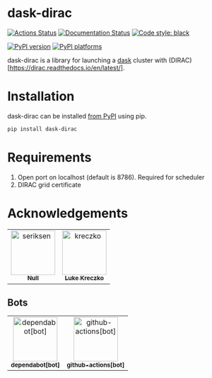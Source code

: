 # dask-dirac

[![Actions Status][actions-badge]][actions-link]
[![Documentation Status][rtd-badge]][rtd-link]
[![Code style: black][black-badge]][black-link]

[![PyPI version][pypi-version]][pypi-link]
[![PyPI platforms][pypi-platforms]][pypi-link]


[actions-badge]:            https://github.com/SWIFT-HEP/dask-dirac/workflows/CI/badge.svg
[actions-link]:             https://github.com/SWIFT-HEP/dask-dirac/actions
[black-badge]:              https://img.shields.io/badge/code%20style-black-000000.svg
[black-link]:               https://github.com/psf/black
[pypi-link]:                https://pypi.org/project/dask-dirac/
[pypi-platforms]:           https://img.shields.io/pypi/pyversions/dask-dirac
[pypi-version]:             https://badge.fury.io/py/dask-dirac.svg
[rtd-badge]:                https://readthedocs.org/projects/dask-dirac/badge/?version=latest
[rtd-link]:                 https://dask-dirac.readthedocs.io/en/latest/?badge=latest
[sk-badge]:                 https://scikit-hep.org/assets/images/Scikit--HEP-Project-blue.svg

dask-dirac is a library for launching a [dask](https://www.dask.org/) cluster with (DIRAC)[https://dirac.readthedocs.io/en/latest/].

# Installation

dask-dirac can be installed [from PyPI](https://pypi.org/project/dask-dirac/) using pip.

```bash
pip install dask-dirac
```

# Requirements
1. Open port on localhost (default is 8786). Required for scheduler
2. DIRAC grid certificate


# Acknowledgements
<!-- readme: contributors -start -->
<table>
<tr>
    <td align="center">
        <a href="https://github.com/seriksen">
            <img src="https://avatars.githubusercontent.com/u/5619270?v=4" width="100;" alt="seriksen"/>
            <br />
            <sub><b>Null</b></sub>
        </a>
    </td>
    <td align="center">
        <a href="https://github.com/kreczko">
            <img src="https://avatars.githubusercontent.com/u/1213276?v=4" width="100;" alt="kreczko"/>
            <br />
            <sub><b>Luke Kreczko</b></sub>
        </a>
    </td></tr>
</table>
<!-- readme: contributors -end -->

## Bots
<!-- readme: bots -start -->
<table>
<tr>
    <td align="center">
        <a href="https://github.com/dependabot[bot]">
            <img src="https://avatars.githubusercontent.com/in/29110?v=4" width="100;" alt="dependabot[bot]"/>
            <br />
            <sub><b>dependabot[bot]</b></sub>
        </a>
    </td>
    <td align="center">
        <a href="https://github.com/github-actions[bot]">
            <img src="https://avatars.githubusercontent.com/in/15368?v=4" width="100;" alt="github-actions[bot]"/>
            <br />
            <sub><b>github-actions[bot]</b></sub>
        </a>
    </td></tr>
</table>
<!-- readme: bots -end -->
